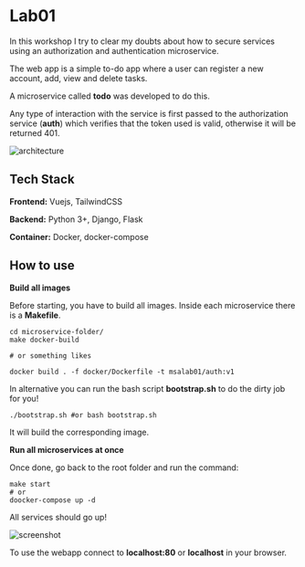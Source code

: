 # Lab01

In this workshop I try to clear my doubts about how to secure services using an authorization and authentication microservice.

The web app is a simple to-do app where a user can register a new account, add, view and delete tasks.

A microservice called **todo** was developed to do this.

Any type of interaction with the service is first passed to the authorization service (**auth**) which verifies that the token used is valid, otherwise it will be returned 401.

![architecture](https://i.imgur.com/PCYVBVF.png)


## Tech Stack

**Frontend:** Vuejs, TailwindCSS

**Backend:** Python 3+, Django, Flask

**Container:** Docker, docker-compose

## How to use

**Build all images**

Before starting, you have to build all images. Inside each microservice there is a **Makefile**.
~~~
cd microservice-folder/
make docker-build

# or something likes

docker build . -f docker/Dockerfile -t msalab01/auth:v1
~~~

In alternative you can run the bash script **bootstrap.sh** to do the dirty job for you!

~~~
./bootstrap.sh #or bash bootstrap.sh
~~~

It will build the corresponding image.

**Run all microservices at once**

Once done, go back to the root folder and run the command:
~~~
make start 
# or 
doocker-compose up -d
~~~

All services should go up!

![screenshot](https://i.imgur.com/uP5IDOi.png)

To use the webapp connect to **localhost:80** or **localhost** in your browser.


